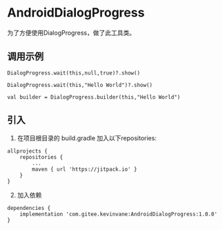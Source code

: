 # AndroidDialogProgress


为了方便使用DialogProgress，做了此工具类。

## 调用示例
```
DialogProgress.wait(this,null,true)?.show()

DialogProgress.wait(this,"Hello World")?.show()

val builder = DialogProgress.builder(this,"Hello World")
```

## 引入
1. 在项目根目录的 build.gradle 加入以下repositories:
```
allprojects {
    repositories {
        ...
        maven { url 'https://jitpack.io' }
    }
}
```
2. 加入依赖
```
dependencies {
    implementation 'com.gitee.kevinvane:AndroidDialogProgress:1.0.0'
}
```